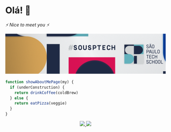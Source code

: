 # Olá! 👋
_⚡ Nice to meet you ⚡_

[![Header](https://github.com/fernandacaramico/fernandacaramico/blob/main/capa.png "Header")](https://www.linkedin.com/in/fernanda-caramico/)

```javascript
function showAboutMePage(my) {
  if (underConstruction) {
    return drinkCoffee(coldBrew)
  } else {
    return eatPizza(veggie)
  }
}
```

<!--
**fernandacaramico/fernandacaramico** is a ✨ _special_ ✨ repository because its `README.md` (this file) appears on your GitHub profile.

Here are some ideas to get you started:

- 🔭 I’m currently working on ...
- 🌱 I’m currently learning ...
- 👯 I’m looking to collaborate on ...
- 🤔 I’m looking for help with ...
- 💬 Ask me about ...
- 📫 How to reach me: ...
- 😄 Pronouns: ...
- ⚡ Fun fact: ...
-->

<div align="center">
  
<a href="https://github.com/fernandacaramico">
  
<img width="40%" src="https://github-readme-stats.vercel.app/api?username=fernandacaramico&show_icons=true&theme=synthwave&include_all_commits=true&count_private=true"/>
<img width="40%" src="https://github-readme-stats.vercel.app/api/top-langs/?username=fernandacaramico&layout=compact&langs_count=7&theme=synthwave"/>
  </a>
</div>
  
<!--<a href="https://github.com/fernandacaramico">
  <img align="center" src="https://github-readme-stats.anuraghazra1.vercel.app/api/top-langs/?username=fernandacaramico&layout=compact&theme=radical" />
</a>-->
